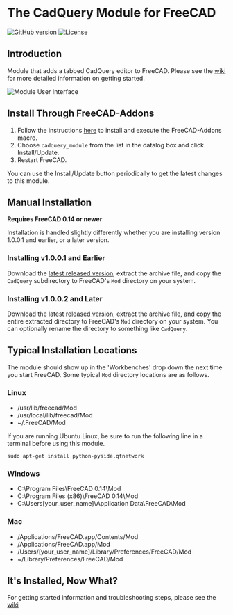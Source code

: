 The CadQuery Module for FreeCAD
=======================
[![GitHub version](https://badge.fury.io/gh/jmwright%2Fcadquery-freecad-module.svg)](https://github.com/jmwright/cadquery-freecad-module/releases)
[![License](https://img.shields.io/badge/license-LGPL-lightgrey.svg)](https://github.com/jmwright/cadquery-freecad-module/blob/master/LICENSE)

## Introduction

Module that adds a tabbed CadQuery editor to FreeCAD. Please see the [wiki](https://github.com/jmwright/cadquery-freecad-module/wiki) for more detailed information on getting started.

![Module User Interface](http://innovationsts.com/images/Version_1_0_0_1_and_Later_Interface.png)

## Install Through FreeCAD-Addons

  1. Follow the instructions [here](https://github.com/FreeCAD/FreeCAD-addons/blob/master/README.md) to install and execute the FreeCAD-Addons macro.
  2. Choose `cadquery_module` from the list in the datalog box and click Install/Update.
  3. Restart FreeCAD.
  
You can use the Install/Update button periodically to get the latest changes to this module.

## Manual Installation
**Requires FreeCAD 0.14 or newer**

Installation is handled slightly differently whether you are installing version 1.0.0.1 and earlier, or a later version.

### Installing v1.0.0.1 and Earlier

Download the [latest released version](https://github.com/jmwright/cadquery-freecad-module/releases), extract the archive file, and copy the `CadQuery` subdirectory to FreeCAD's `Mod` directory on your system. 

### Installing v1.0.0.2 and Later

Download the [latest released version](https://github.com/jmwright/cadquery-freecad-module/releases), extract the archive file, and copy the entire extracted directory to FreeCAD's `Mod` directory on your system. You can optionally rename the directory to something like `CadQuery`.

## Typical Installation Locations
The module should show up in the 'Workbenches' drop down the next time you start FreeCAD. Some typical `Mod` directory locations are as follows.

### Linux
* /usr/lib/freecad/Mod
* /usr/local/lib/freecad/Mod
* ~/.FreeCAD/Mod

If you are running Ubuntu Linux, be sure to run the following line in a terminal before using this module.
```
sudo apt-get install python-pyside.qtnetwork
```

### Windows
* C:\Program Files\FreeCAD 0.14\Mod
* C:\Program Files (x86)\FreeCAD 0.14\Mod
* C:\Users\[your_user_name]\Application Data\FreeCAD\Mod

### Mac
* /Applications/FreeCAD.app/Contents/Mod
* /Applications/FreeCAD.app/Mod
* /Users/[your_user_name]/Library/Preferences/FreeCAD/Mod
* ~/Library/Preferences/FreeCAD/Mod

## It's Installed, Now What?
For getting started information and troubleshooting steps, please see the [wiki](https://github.com/jmwright/cadquery-freecad-module/wiki)
